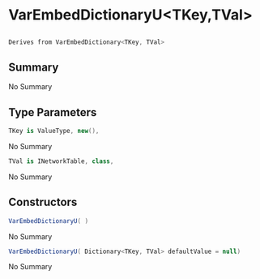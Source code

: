# VarEmbedDictionaryU<TKey,TVal>

## 
```c#
Derives from VarEmbedDictionary<TKey, TVal>
```

## Summary

No Summary
## Type Parameters

```c#
TKey is ValueType, new(), 
```
No Summary
```c#
TVal is INetworkTable, class, 
```
No Summary
## Constructors

```c#
VarEmbedDictionaryU( ) 
```
No Summary
```c#
VarEmbedDictionaryU( Dictionary<TKey, TVal> defaultValue = null) 
```
No Summary
